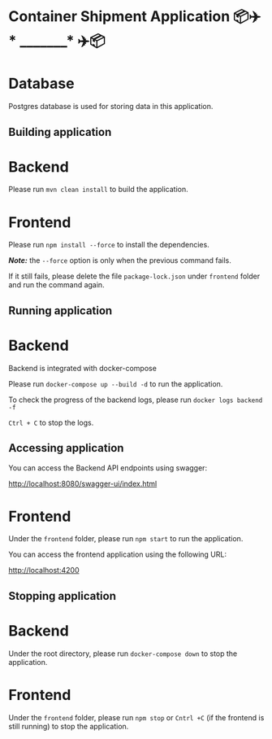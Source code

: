# Container Shipment Application 📦✈️ * _______* ✈️📦

# Database

Postgres database is used for storing data in this application.

## Building application

# Backend

Please run `mvn clean install` to build the application.

# Frontend

Please run `npm install --force` to install the dependencies.

<i>**Note:**</i> the `--force` option is only when the previous command fails. 

If it still fails, please delete the file `package-lock.json` under `frontend` folder and run the command again.

## Running application

# Backend

Backend is integrated with docker-compose

Please run `docker-compose up --build -d` to run the application.

To check the progress of the backend logs, please run `docker logs backend -f`

`Ctrl + C` to stop the logs.

## Accessing application

You can access the Backend API endpoints using swagger:

[http://localhost:8080/swagger-ui/index.html](http://localhost:8080/swagger-ui/index.html)

# Frontend

Under the `frontend` folder, please run `npm start` to run the application.

You can access the frontend application using the following URL:

[http://localhost:4200](http://localhost:4200)

## Stopping application

# Backend

Under the root directory, please run `docker-compose down` to stop the application.

# Frontend

Under the `frontend` folder, please run `npm stop` or `Cntrl +C` (if the frontend is still running)
to stop the application.

